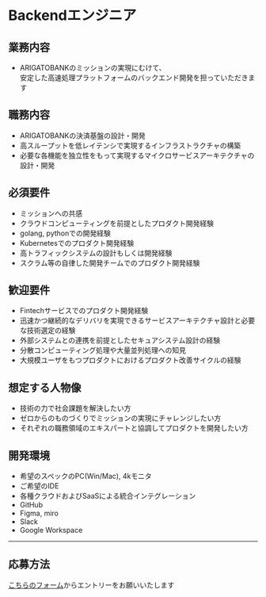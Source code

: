# Backendエンジニア

## 業務内容
* ARIGATOBANKのミッションの実現にむけて、  
安定した高速処理プラットフォームのバックエンド開発を担っていただきます

## 職務内容
* ARIGATOBANKの決済基盤の設計・開発
* 高スループットを低レイテンシで実現するインフラストラクチャの構築
* 必要な各機能を独立性をもって実現するマイクロサービスアーキテクチャの設計・開発

## 必須要件
* ミッションへの共感
* クラウドコンピューティングを前提としたプロダクト開発経験
* golang, pythonでの開発経験
* Kubernetesでのプロダクト開発経験
* 高トラフィックシステムの設計もしくは開発経験
* スクラム等の自律した開発チームでのプロダクト開発経験

## 歓迎要件
* Fintechサービスでのプロダクト開発経験
* 迅速かつ継続的なデリバリを実現できるサービスアーキテクチャ設計と必要な技術選定の経験
* 外部システムとの連携を前提としたセキュアシステム設計の経験
* 分散コンピューティング処理や大量並列処理への知見
* 大規模ユーザをもつプロダクトにおけるプロダクト改善サイクルの経験

## 想定する人物像
* 技術の力で社会課題を解決したい方
* ゼロからのものづくりでミッションの実現にチャレンジしたい方
* それぞれの職務領域のエキスパートと協調してプロダクトを開発したい方

## 開発環境
* 希望のスペックのPC(Win/Mac), 4kモニタ
* ご希望のIDE
* 各種クラウドおよびSaaSによる統合インテグレーション
* GitHub
* Figma, miro
* Slack
* Google Workspace

---

## 応募方法
[こちらのフォーム](https://docs.google.com/forms/d/e/1FAIpQLSeXJAIsR_xrPZnGT6VW1wNNRThFlobedKCAiS22VupIZGm98w/viewform)からエントリーをお願いいたします

